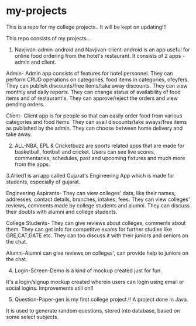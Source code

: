 # my-projects
This is a repo for my college projects.. It will be kept on updating!!!

This repo consists of my projects...

1. Navjivan-admin-android and Navjivan-client-android is an app useful for online food ordering from the hotel's restaurant. It consists of 2 apps - admin and client.

Admin- Admin app consists of features for hotel personnel. They can perform CRUD operations on categories, food items in categories, ofeyfers. They can publish discounts/free items/take away discounts. They can view monthly and daily reports. They can change status of availability of food items and of restaurant's.  They can approve/reject the orders and view pending orders.

Client- Client app is for people so that can easily order food from various categories and food items. They can avail discounts/take aways/free items as published by the admin. They can choose between home delivery and take away.

2. ALL-NBA, EPL & Cricketbuzz are sports related apps that are made for basketball, football and cricket. 
Users can see live scores, commentaries, schedules, past and upcoming fixtures and much more from the apps.

3.Allied1 is an app called Gujarat's Engineering App which is made for students, especially of gujarat.

Engineering Aspirants- They can view colleges' data, like their names, addresses, contact details, branches, intakes, fees. 
They can view colleges' reviews, comments made by college students and alumni. They can discuss their doubts with alumni and college students.

College Students- They can give reviews about colleges, comments about them. They can get info for competitve exams for further studies like GRE,CAT,GATE etc. They can too discuss it with their juniors and seniors on the chat.

Alumni-Alumni can give reviews on colleges', can provide help to juniors on the chat.

4. Login-Screen-Demo is a kind of mockup created just for fun.

It's a login/signup mockup created wherein users can login using email or social logins. Improvements still on!!

5. Question-Paper-gen is my first college project.!! A project done in Java. 

It is used to generate random questions, stored into database, based on some select subjects. 
  
